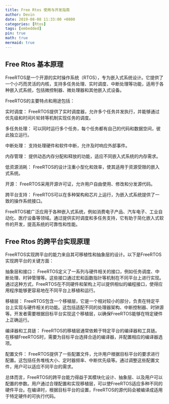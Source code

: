 ```yaml
---
title: Free Rtos 使用与开发指南
author: Devin
date: 2019-08-08 11:33:00 +0800
categories: [Rtos]
tags: [embedded]
pin: true
math: true
mermaid: true
---
```


## Free Rtos 基本原理

FreeRTOS是一个开源的实时操作系统（RTOS），专为嵌入式系统设计。它提供了一个小巧而灵活的内核，支持多任务处理、实时调度、中断处理等功能，适用于各种嵌入式系统，包括微控制器、微处理器和其他嵌入式设备。

FreeRTOS的主要特点和用途包括：

实时调度： FreeRTOS提供了实时调度器，允许多个任务并发执行，并能够通过优先级和时间片轮转等机制实现任务的调度。

多任务处理： 可以同时运行多个任务，每个任务都有自己的代码和数据空间，彼此独立运行。

中断处理： 支持处理硬件和软件中断，允许及时响应外部事件。

内存管理： 提供动态内存分配和释放的功能，适应不同嵌入式系统的内存需求。

低资源消耗： FreeRTOS的设计注重小型化和效率，使其适用于资源受限的嵌入式系统。

开源： FreeRTOS采用开源许可证，允许用户自由使用、修改和分发源代码。

跨平台支持： FreeRTOS可以在多种架构和芯片上运行，为嵌入式系统提供了一致的操作系统接口。

FreeRTOS被广泛应用于各种嵌入式系统，例如消费电子产品、汽车电子、工业自动化、医疗设备等领域。通过提供实时调度和多任务支持，它有助于简化嵌入式软件的开发，提高系统的可靠性和性能。


## Free Rtos 的跨平台实现原理

FreeRTOS实现跨平台的能力来自其可移植性和抽象层的设计。以下是FreeRTOS实现跨平台的关键方面：

抽象层和接口： FreeRTOS定义了一系列与硬件相关的接口，例如任务调度、中断处理、时钟管理等。这些接口通过宏和函数指针等机制在不同平台上进行实现。通过这种方式，FreeRTOS在不同硬件和架构上可以提供相似的编程接口，使得应用程序能够更容易地在不同平台上移植和运行。

移植层： FreeRTOS包含一个移植层，它是一个相对较小的部分，负责在特定平台上实现与硬件相关的功能。这包括适配不同的处理器架构、中断控制器、时钟源等。开发者需要根据目标平台实现这个移植层，以确保FreeRTOS能够在特定硬件上正确运行。

编译器和工具链： FreeRTOS的移植层通常依赖于特定平台的编译器和工具链。在移植FreeRTOS时，需要为目标平台选择合适的编译器，并配置相应的编译器选项。

配置文件： FreeRTOS提供了一些配置文件，允许用户根据目标平台的要求进行配置。这包括任务堆栈大小、定时器频率、中断优先级等。通过调整这些配置文件，用户可以适应不同平台的需求。

总体而言，FreeRTOS的跨平台能力得益于其模块化设计、抽象层、以及用户可以配置的参数。用户通过合理配置和实现移植层，可以使FreeRTOS适应多种不同的硬件平台。在编译时，根据目标平台的设置，FreeRTOS的源代码会被编译成适用于特定硬件的可执行代码。